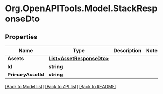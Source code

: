 # Org.OpenAPITools.Model.StackResponseDto

## Properties

Name | Type | Description | Notes
------------ | ------------- | ------------- | -------------
**Assets** | [**List&lt;AssetResponseDto&gt;**](AssetResponseDto.md) |  | 
**Id** | **string** |  | 
**PrimaryAssetId** | **string** |  | 

[[Back to Model list]](../../README.md#documentation-for-models) [[Back to API list]](../../README.md#documentation-for-api-endpoints) [[Back to README]](../../README.md)

